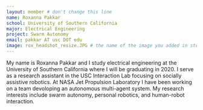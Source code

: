 ```yaml
---
layout: member # don't change this line
name: Roxanna Pakkar
school: University of Southern California
major: Electrical Engineering
project: Swarm Autonomy
email: pakkar AT usc DOT edu
image: rox_headshot_resize.JPG # the name of the image you added in step 1
---
```

My name is Roxanna Pakkar and I study electrical engineering at the University of Southern California where I will be graduating in 2020. I serve as a research assistant in the USC Interaction Lab focusing on socially assistive robotics. At NASA Jet Propulsion Laboratory I have been working on a team devoloping an autonomous multi-agent system. My research interests include swarm autonomy, personal robotics, and human-robot interaction.
